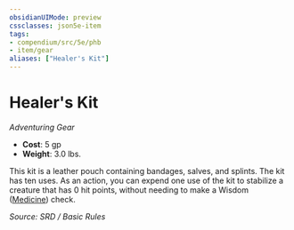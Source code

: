 ```yaml
---
obsidianUIMode: preview
cssclasses: json5e-item
tags:
- compendium/src/5e/phb
- item/gear
aliases: ["Healer's Kit"]
---
```

# Healer's Kit
*Adventuring Gear*  

- **Cost**: 5 gp
- **Weight**: 3.0 lbs.

This kit is a leather pouch containing bandages, salves, and splints. The kit has ten uses. As an action, you can expend one use of the kit to stabilize a creature that has 0 hit points, without needing to make a Wisdom ([Medicine](skills.md#Medicine)) check.

*Source: SRD / Basic Rules*